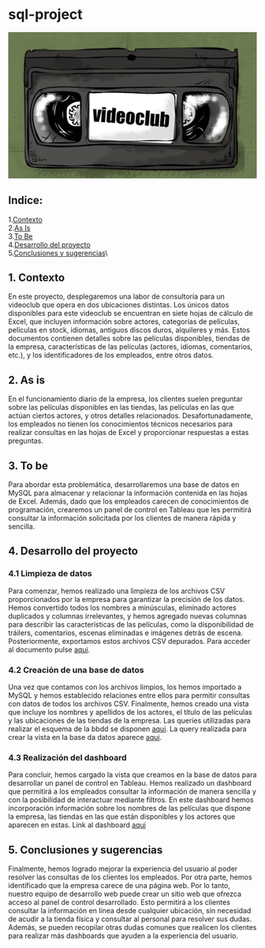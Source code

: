 # sql-project

![](https://github.com/Lidiavf1912/sql-project/blob/main/imagenes/imagen%20cabecera%20readme.jpg)

## Indice:
1.[Contexto](#Contexto)\
2.[As Is](#As-Is)\
3.[To Be](#To-Be)\
4.[Desarrollo del proyecto](#Desarrollo_del_proyecto)\
5.[Conclusiones y sugerencias](#Conclusiones_y_sugerencias)\

## 1. Contexto <a name="Contexto"/>
En este proyecto, desplegaremos una labor de consultoría para un videoclub que opera en dos ubicaciones distintas. Los únicos datos disponibles para este videoclub se encuentran en siete hojas de cálculo de Excel, que incluyen información sobre actores, categorías de películas, películas en stock, idiomas, antiguos discos duros, alquileres y más. Estos documentos contienen detalles sobre las películas disponibles, tiendas de la empresa, características de las películas (actores, idiomas, comentarios, etc.), y los identificadores de los empleados, entre otros datos.

## 2. As is <a name="As-Is"/>
En el funcionamiento diario de la empresa, los clientes suelen preguntar sobre las películas disponibles en las tiendas, las películas en las que actúan ciertos actores, y otros detalles relacionados. Desafortunadamente, los empleados no tienen los conocimientos técnicos necesarios para realizar consultas en las hojas de Excel y proporcionar respuestas a estas preguntas.

## 3. To be <a name="To-Be"/>
Para abordar esta problemática, desarrollaremos una base de datos en MySQL para almacenar y relacionar la información contenida en las hojas de Excel. Además, dado que los empleados carecen de conocimientos de programación, crearemos un panel de control en Tableau que les permitirá consultar la información solicitada por los clientes de manera rápida y sencilla.

## 4. Desarrollo del proyecto <a name="Desarrollo_del_proyecto"/>

### 4.1 Limpieza de datos
Para comenzar, hemos realizado una limpieza de los archivos CSV proporcionados por la empresa para garantizar la precisión de los datos. Hemos convertido todos los nombres a minúsculas, eliminado actores duplicados y columnas irrelevantes, y hemos agregado nuevas columnas para describir las características de las películas, como la disponibilidad de tráilers, comentarios, escenas eliminadas e imágenes detrás de escena. Posteriormente, exportamos estos archivos CSV depurados.
Para acceder al documento pulse [aqui](https://github.com/Lidiavf1912/sql-project/blob/main/python/limpieza%20csvs.ipynb).

### 4.2 Creación de una base de datos
Una vez que contamos con los archivos limpios, los hemos importado a MySQL y hemos establecido relaciones entre ellos para permitir consultas con datos de todos los archivos CSV. Finalmente, hemos creado una vista que incluye los nombres y apellidos de los actores, el título de las películas y las ubicaciones de las tiendas de la empresa.
Las queries utilizadas para realizar el esquema de la bbdd se disponen [aqui](https://github.com/Lidiavf1912/sql-project/blob/main/mysql/esquema%20y%20relaciones%20bbdd.txt).
La query realizada para crear la vista en la base da datos aparece [aqui](https://github.com/Lidiavf1912/sql-project/blob/main/mysql/query%20vista%20bbdd.txt).

### 4.3 Realización del dashboard
Para concluir, hemos cargado la vista que creamos en la base de datos para desarrollar un panel de control en Tableau. Hemos realizado un dashboard que permitirá a los empleados consultar la información de manera sencilla y con la posibilidad de interactuar mediante filtros. En este dashboard hemos incorporación información sobre los nombres de las películas que dispone la empresa, las tiendas en las que están disponibles y los actores que aparecen en estas.
Link al dashboard [aqui](https://public.tableau.com/app/profile/lidia.vi.uales/viz/stockdepeliculasvideoclub/Dashboard1?publish=yes)

## 5. Conclusiones y sugerencias <a name="Conclusiones_y_sugerencias"/>
Finalmente, hemos logrado mejorar la experiencia del usuario al poder resolver las consultas de los clientes los empleados.
Por otra parte, hemos identificado que la empresa carece de una página web. Por lo tanto, nuestro equipo de desarrollo web puede crear un sitio web que ofrezca acceso al panel de control desarrollado. Esto permitirá a los clientes consultar la información en línea desde cualquier ubicación, sin necesidad de acudir a la tienda física y consultar al personal para resolver sus dudas. Además, se pueden recopilar otras dudas comunes que realicen los clientes para realizar más dashboards que ayuden a la experiencia del usuario.






